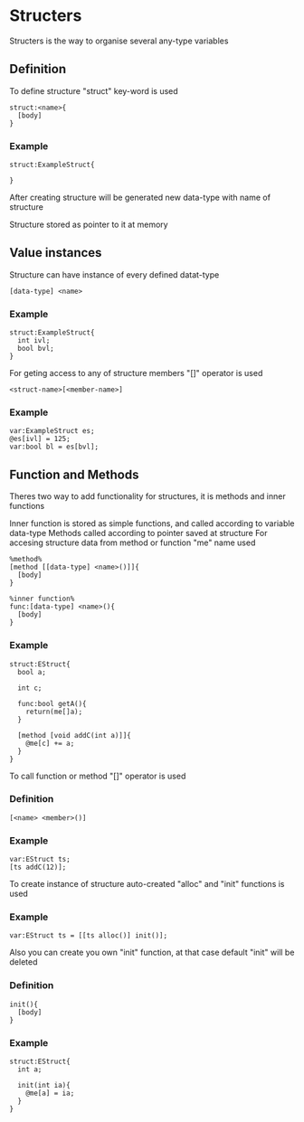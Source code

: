 # Structers

Structers is the way to organise several any-type variables

## Definition

To define structure "struct" key-word is used

```
struct:<name>{
  [body]
}
```

### Example

```
struct:ExampleStruct{
  
}
```

After creating structure will be generated new data-type with name of structure

Structure stored as pointer to it at memory

## Value instances

Structure can have instance of every defined datat-type

```
[data-type] <name>
```

### Example 
```
struct:ExampleStruct{
  int ivl;
  bool bvl;
}
```
For geting access to any of structure members "[]" operator is used

```
<struct-name>[<member-name>]
```

### Example
```
var:ExampleStruct es;
@es[ivl] = 125;
var:bool bl = es[bvl];
```

## Function and Methods

Theres two way to add functionality for structures, it is methods and inner functions

Inner function is stored as simple functions, and called according to variable data-type
Methods called according to pointer saved at structure
For accesing structure data from method or function "me" name used

```
%method%
[method [[data-type] <name>()]]{
  [body]
}

%inner function%
func:[data-type] <name>(){
  [body]
}
```

### Example
```
struct:EStruct{
  bool a;

  int c;

  func:bool getA(){
    return(me[]a);
  }

  [method [void addC(int a)]]{
    @me[c] += a;
  }
}
```

To call function or method "[]" operator is used

### Definition
```
[<name> <member>()]
```

### Example
```
var:EStruct ts;
[ts addC(12)];
```

To create instance of structure auto-created "alloc" and "init" functions is used

### Example
```
var:EStruct ts = [[ts alloc()] init()];
```

Also you can create you own "init" function, at that case default "init" will be deleted

### Definition
```
init(){
  [body]
}
```

### Example
```
struct:EStruct{
  int a;

  init(int ia){
    @me[a] = ia;
  }
}
```

